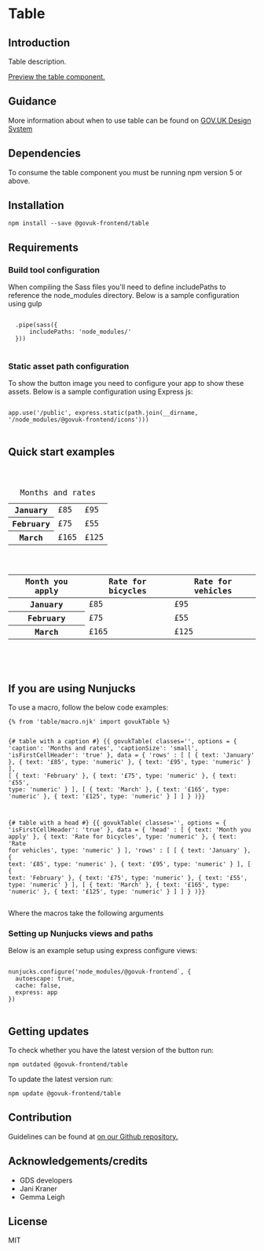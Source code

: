 


<h1 class="govuk-u-heading-36">
Table
</h1>

<h2 class="govuk-u-heading-24">Introduction</h2>
<p class="govuk-u-core-24">
  Table description.
</p>


<p class="govuk-u-copy-19">
<a href="http://govuk-frontend-review.herokuapp.com/components/table/preview">Preview the table component.
</a>
</p>

<h2 class="govuk-u-heading-24">Guidance</h2>

<p class="govuk-u-copy-19">
  More information about when to use table can be found on <a href="http://www.linktodesignsystem.com/table" title="Link to read guidance on the use of table on Gov.uk Design system website">GOV.UK Design System</a>
</p>

<h2 class="govuk-u-heading-24">Dependencies</h2>

<p class="govuk-u-copy-19">To consume the table component you must be running npm version 5 or above. </p>

<p class="govuk-u-copy-19"></p>

<h2 class="govuk-u-heading-24">Installation</h2>
<pre><code>npm install --save @govuk-frontend/table</code></pre>

<h2 class="govuk-u-heading-24">Requirements</h2>
<h3 class="govuk-u-bold-19">Build tool configuration</h3>
<p class="govuk-u-copy-19">When compiling the Sass files you'll need to define includePaths to reference the node_modules directory. Below is a sample configuration using gulp</p>
<pre>
<code>
  .pipe(sass({
      includePaths: 'node_modules/'
  }))
</code>
</pre>

<h3 class="govuk-u-bold-19">Static asset path configuration</h3>
<p class="govuk-u-copy-19">To show the button image you need to configure your app to show these assets. Below is a sample configuration using Express js:</p>
<pre>
<code>
app.use('/public', express.static(path.join(__dirname, '/node_modules/@govuk-frontend/icons')))
</code>
</pre>

<h2 class="govuk-u-heading-24">Quick start examples</h2>
<p class="govuk-u-copy-19"></p>
<pre><code>


<table class="govuk-c-table ">
  <caption class="govuk-c-table__caption  small ">Months and rates</caption>
  <tbody class="govuk-c-table__body">
    <tr class="govuk-c-table__row">
      <th class="govuk-c-table__header" scope="row"> January</th>
      <td class="govuk-c-table__cell  govuk-c-table__cell--numeric "  >£85</td>
      <td class="govuk-c-table__cell  govuk-c-table__cell--numeric "  >£95</td>
    </tr>
    <tr class="govuk-c-table__row">
      <th class="govuk-c-table__header" scope="row"> February</th>
      <td class="govuk-c-table__cell  govuk-c-table__cell--numeric "  >£75</td>
      <td class="govuk-c-table__cell  govuk-c-table__cell--numeric "  >£55</td>
    </tr>
    <tr class="govuk-c-table__row">
      <th class="govuk-c-table__header" scope="row"> March</th>
      <td class="govuk-c-table__cell  govuk-c-table__cell--numeric "  >£165</td>
      <td class="govuk-c-table__cell  govuk-c-table__cell--numeric "  >£125</td>
    </tr>
  </tbody>
</table>



<table class="govuk-c-table ">
  <thead class="govuk-c-table__head">
    <tr class="govuk-c-table__row">
      <th class="govuk-c-table__header "   scope="col">Month you apply</th>
      <th class="govuk-c-table__header  govuk-c-table__header--numeric "   scope="col">Rate for bicycles</th>
      <th class="govuk-c-table__header  govuk-c-table__header--numeric "   scope="col">Rate for vehicles</th>
  </tr>
  </thead>
  <tbody class="govuk-c-table__body">
    <tr class="govuk-c-table__row">
      <th class="govuk-c-table__header" scope="row"> January</th>
      <td class="govuk-c-table__cell  govuk-c-table__cell--numeric "  >£85</td>
      <td class="govuk-c-table__cell  govuk-c-table__cell--numeric "  >£95</td>
    </tr>
    <tr class="govuk-c-table__row">
      <th class="govuk-c-table__header" scope="row"> February</th>
      <td class="govuk-c-table__cell  govuk-c-table__cell--numeric "  >£75</td>
      <td class="govuk-c-table__cell  govuk-c-table__cell--numeric "  >£55</td>
    </tr>
    <tr class="govuk-c-table__row">
      <th class="govuk-c-table__header" scope="row"> March</th>
      <td class="govuk-c-table__cell  govuk-c-table__cell--numeric "  >£165</td>
      <td class="govuk-c-table__cell  govuk-c-table__cell--numeric "  >£125</td>
    </tr>
  </tbody>
</table>

</code></pre>

<h2 class="govuk-u-heading-24">If you are using Nunjucks</h2>
<p class="govuk-u-copy-19">To use a macro, follow the below code examples:</p>
<pre><code>{% from &#39;table/macro.njk&#39; import govukTable %}

{# table with a caption #}
{{ govukTable(
  classes=&#39;&#39;,
  options = {
    &#39;caption&#39;: &#39;Months and rates&#39;,
    &#39;captionSize&#39;: &#39;small&#39;,
    &#39;isFirstCellHeader&#39;: &#39;true&#39;
  },
  data = {
    &#39;rows&#39; : [
      [
        {
          text: &#39;January&#39;
        },
        {
          text: &#39;£85&#39;,
          type: &#39;numeric&#39;
        },
        {
          text: &#39;£95&#39;,
          type: &#39;numeric&#39;
        }
      ],
      [
        {
          text: &#39;February&#39;
        },
        {
          text: &#39;£75&#39;,
          type: &#39;numeric&#39;
        },
        {
          text: &#39;£55&#39;,
          type: &#39;numeric&#39;
        }
      ],
      [
        {
          text: &#39;March&#39;
        },
        {
          text: &#39;£165&#39;,
          type: &#39;numeric&#39;
        },
        {
          text: &#39;£125&#39;,
          type: &#39;numeric&#39;
        }
      ]
    ]
  }
)}}

{# table with a head #}
{{ govukTable(
  classes=&#39;&#39;,
  options = {
    &#39;isFirstCellHeader&#39;: &#39;true&#39;
  },
  data = {
    &#39;head&#39; : [
      {
        text: &#39;Month you apply&#39;
      },
      {
        text: &#39;Rate for bicycles&#39;,
        type: &#39;numeric&#39;
      },
      {
        text: &#39;Rate for vehicles&#39;,
        type: &#39;numeric&#39;
      }
    ],
    &#39;rows&#39; : [
      [
        {
          text: &#39;January&#39;
        },
        {
          text: &#39;£85&#39;,
          type: &#39;numeric&#39;
        },
        {
          text: &#39;£95&#39;,
          type: &#39;numeric&#39;
        }
      ],
      [
        {
          text: &#39;February&#39;
        },
        {
          text: &#39;£75&#39;,
          type: &#39;numeric&#39;
        },
        {
          text: &#39;£55&#39;,
          type: &#39;numeric&#39;
        }
      ],
      [
        {
          text: &#39;March&#39;
        },
        {
          text: &#39;£165&#39;,
          type: &#39;numeric&#39;
        },
        {
          text: &#39;£125&#39;,
          type: &#39;numeric&#39;
        }
      ]
    ]
  }
)}}
</code></pre>

<p class="govuk-u-copy-19">Where the macros take the following arguments</p>

<div>

  <!-- TODO: Use the table macro here and pass it component argument data -->

</div>

<h3 class="govuk-u-bold-19">Setting up Nunjucks views and paths</h3>
<p class="govuk-u-copy-19">Below is an example setup using express configure views:</p>
<pre>
<code>
nunjucks.configure('node_modules/@govuk-frontend`, {
  autoescape: true,
  cache: false,
  express: app
})
</code>
</pre>

<h2 class="govuk-u-heading-24">Getting updates</h2>

<p class="govuk-u-copy-19">To check whether you have the latest version of the button run:</p>

<pre><code>npm outdated @govuk-frontend/table</code></pre>

<p class="govuk-u-copy-19">To update the latest version run:</p>

<pre><code>npm update @govuk-frontend/table</code></pre>

<h2 class="govuk-u-heading-24">Contribution</h2>
<p class="govuk-u-copy-19">
  Guidelines can be found at <a href="https://github.com/alphagov/govuk-frontend/blob/master/CONTRIBUTING.md" title="link to contributing guidelines on our github repository">on our Github repository.</a>
</p>

<h2 class="govuk-u-heading-24">Acknowledgements/credits</h2>

<ul class="govuk-c-list ">

  <li>
        GDS developers
  </li>
  <li>
        Jani Kraner
  </li>
  <li>
        Gemma Leigh
  </li>

</ul>


<h2 class="govuk-u-heading-24">License</h2>
<p class="govuk-u-copy-19">MIT</p>
